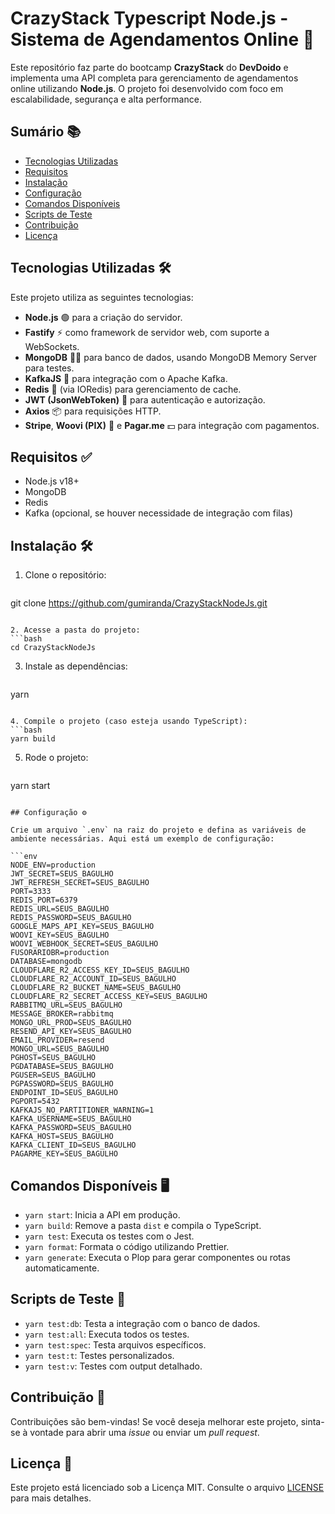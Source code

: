 # CrazyStack Typescript Node.js - Sistema de Agendamentos Online 🚀

Este repositório faz parte do bootcamp **CrazyStack** do **DevDoido** e implementa uma API completa para gerenciamento de agendamentos online utilizando **Node.js**. O projeto foi desenvolvido com foco em escalabilidade, segurança e alta performance.

## Sumário 📚

- [Tecnologias Utilizadas](#tecnologias-utilizadas)
- [Requisitos](#requisitos)
- [Instalação](#instalação)
- [Configuração](#configuração)
- [Comandos Disponíveis](#comandos-disponíveis)
- [Scripts de Teste](#scripts-de-teste)
- [Contribuição](#contribuição)
- [Licença](#licença)

## Tecnologias Utilizadas 🛠️

Este projeto utiliza as seguintes tecnologias:

- **Node.js** 🟢 para a criação do servidor.
- **Fastify** ⚡ como framework de servidor web, com suporte a WebSockets.
- **MongoDB** 🐱‍💻 para banco de dados, usando MongoDB Memory Server para testes.
- **KafkaJS** 🐻 para integração com o Apache Kafka.
- **Redis** 🧊 (via IORedis) para gerenciamento de cache.
- **JWT (JsonWebToken)** 🔐 para autenticação e autorização.
- **Axios** 📦 para requisições HTTP.
- **Stripe**, **Woovi (PIX)** 💸 e **Pagar.me** 💵 para integração com pagamentos.

## Requisitos ✅

- Node.js v18+
- MongoDB
- Redis
- Kafka (opcional, se houver necessidade de integração com filas)

## Instalação 🛠️

1. Clone o repositório:
   ```bash
git clone https://github.com/gumiranda/CrazyStackNodeJs.git
   ```

2. Acesse a pasta do projeto:
   ```bash
cd CrazyStackNodeJs
   ```

3. Instale as dependências:
   ```bash
yarn
   ```

4. Compile o projeto (caso esteja usando TypeScript):
   ```bash
yarn build
   ```

5. Rode o projeto:
   ```bash
yarn start
   ```

## Configuração ⚙️

Crie um arquivo `.env` na raiz do projeto e defina as variáveis de ambiente necessárias. Aqui está um exemplo de configuração:

```env
NODE_ENV=production
JWT_SECRET=SEUS_BAGULHO
JWT_REFRESH_SECRET=SEUS_BAGULHO
PORT=3333
REDIS_PORT=6379
REDIS_URL=SEUS_BAGULHO
REDIS_PASSWORD=SEUS_BAGULHO
GOOGLE_MAPS_API_KEY=SEUS_BAGULHO
WOOVI_KEY=SEUS_BAGULHO
WOOVI_WEBHOOK_SECRET=SEUS_BAGULHO
FUSORARIOBR=production
DATABASE=mongodb
CLOUDFLARE_R2_ACCESS_KEY_ID=SEUS_BAGULHO
CLOUDFLARE_R2_ACCOUNT_ID=SEUS_BAGULHO
CLOUDFLARE_R2_BUCKET_NAME=SEUS_BAGULHO
CLOUDFLARE_R2_SECRET_ACCESS_KEY=SEUS_BAGULHO
RABBITMQ_URL=SEUS_BAGULHO
MESSAGE_BROKER=rabbitmq
MONGO_URL_PROD=SEUS_BAGULHO
RESEND_API_KEY=SEUS_BAGULHO
EMAIL_PROVIDER=resend
MONGO_URL=SEUS_BAGULHO
PGHOST=SEUS_BAGULHO
PGDATABASE=SEUS_BAGULHO
PGUSER=SEUS_BAGULHO
PGPASSWORD=SEUS_BAGULHO
ENDPOINT_ID=SEUS_BAGULHO
PGPORT=5432
KAFKAJS_NO_PARTITIONER_WARNING=1
KAFKA_USERNAME=SEUS_BAGULHO
KAFKA_PASSWORD=SEUS_BAGULHO
KAFKA_HOST=SEUS_BAGULHO
KAFKA_CLIENT_ID=SEUS_BAGULHO
PAGARME_KEY=SEUS_BAGULHO
```

## Comandos Disponíveis 🖥️

- `yarn start`: Inicia a API em produção.
- `yarn build`: Remove a pasta `dist` e compila o TypeScript.
- `yarn test`: Executa os testes com o Jest.
- `yarn format`: Formata o código utilizando Prettier.
- `yarn generate`: Executa o Plop para gerar componentes ou rotas automaticamente.

## Scripts de Teste 🧪

- `yarn test:db`: Testa a integração com o banco de dados.
- `yarn test:all`: Executa todos os testes.
- `yarn test:spec`: Testa arquivos específicos.
- `yarn test:t`: Testes personalizados.
- `yarn test:v`: Testes com output detalhado.

## Contribuição 🤝

Contribuições são bem-vindas! Se você deseja melhorar este projeto, sinta-se à vontade para abrir uma *issue* ou enviar um *pull request*.

## Licença 📜

Este projeto está licenciado sob a Licença MIT. Consulte o arquivo [LICENSE](./LICENSE) para mais detalhes.

